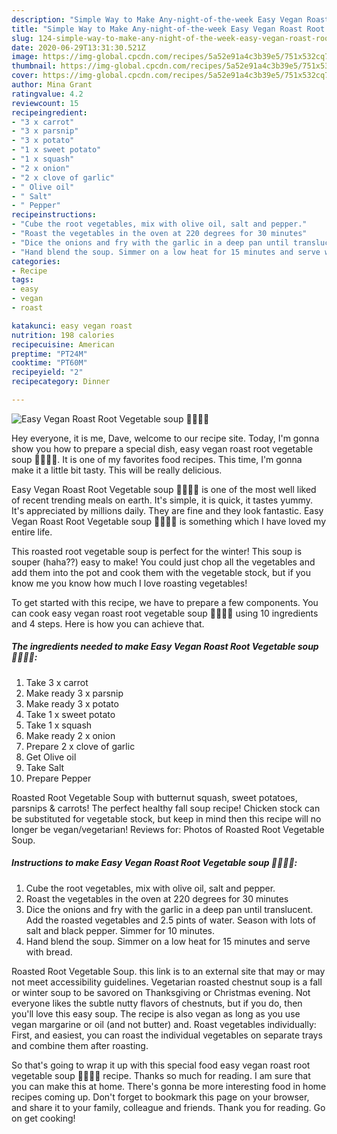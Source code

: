 ```yaml
---
description: "Simple Way to Make Any-night-of-the-week Easy Vegan Roast Root Vegetable soup 🥕🥔🧅🍠"
title: "Simple Way to Make Any-night-of-the-week Easy Vegan Roast Root Vegetable soup 🥕🥔🧅🍠"
slug: 124-simple-way-to-make-any-night-of-the-week-easy-vegan-roast-root-vegetable-soup
date: 2020-06-29T13:31:30.521Z
image: https://img-global.cpcdn.com/recipes/5a52e91a4c3b39e5/751x532cq70/easy-vegan-roast-root-vegetable-soup-🥕🥔🧅🍠-recipe-main-photo.jpg
thumbnail: https://img-global.cpcdn.com/recipes/5a52e91a4c3b39e5/751x532cq70/easy-vegan-roast-root-vegetable-soup-🥕🥔🧅🍠-recipe-main-photo.jpg
cover: https://img-global.cpcdn.com/recipes/5a52e91a4c3b39e5/751x532cq70/easy-vegan-roast-root-vegetable-soup-🥕🥔🧅🍠-recipe-main-photo.jpg
author: Mina Grant
ratingvalue: 4.2
reviewcount: 15
recipeingredient:
- "3 x carrot"
- "3 x parsnip"
- "3 x potato"
- "1 x sweet potato"
- "1 x squash"
- "2 x onion"
- "2 x clove of garlic"
- " Olive oil"
- " Salt"
- " Pepper"
recipeinstructions:
- "Cube the root vegetables, mix with olive oil, salt and pepper."
- "Roast the vegetables in the oven at 220 degrees for 30 minutes"
- "Dice the onions and fry with the garlic in a deep pan until translucent. Add the roasted vegetables and 2.5 pints of water. Season with lots of salt and black pepper. Simmer for 10 minutes."
- "Hand blend the soup. Simmer on a low heat for 15 minutes and serve with bread."
categories:
- Recipe
tags:
- easy
- vegan
- roast

katakunci: easy vegan roast 
nutrition: 198 calories
recipecuisine: American
preptime: "PT24M"
cooktime: "PT60M"
recipeyield: "2"
recipecategory: Dinner

---
```



![Easy Vegan Roast Root Vegetable soup 🥕🥔🧅🍠](https://img-global.cpcdn.com/recipes/5a52e91a4c3b39e5/751x532cq70/easy-vegan-roast-root-vegetable-soup-🥕🥔🧅🍠-recipe-main-photo.jpg)

Hey everyone, it is me, Dave, welcome to our recipe site. Today, I'm gonna show you how to prepare a special dish, easy vegan roast root vegetable soup 🥕🥔🧅🍠. It is one of my favorites food recipes. This time, I'm gonna make it a little bit tasty. This will be really delicious.

Easy Vegan Roast Root Vegetable soup 🥕🥔🧅🍠 is one of the most well liked of recent trending meals on earth. It's simple, it is quick, it tastes yummy. It's appreciated by millions daily. They are fine and they look fantastic. Easy Vegan Roast Root Vegetable soup 🥕🥔🧅🍠 is something which I have loved my entire life.

This roasted root vegetable soup is perfect for the winter! This soup is souper (haha??) easy to make! You could just chop all the vegetables and add them into the pot and cook them with the vegetable stock, but if you know me you know how much I love roasting vegetables!


To get started with this recipe, we have to prepare a few components. You can cook easy vegan roast root vegetable soup 🥕🥔🧅🍠 using 10 ingredients and 4 steps. Here is how you can achieve that.

<!--inarticleads1-->

##### The ingredients needed to make Easy Vegan Roast Root Vegetable soup 🥕🥔🧅🍠:

1. Take 3 x carrot
1. Make ready 3 x parsnip
1. Make ready 3 x potato
1. Take 1 x sweet potato
1. Take 1 x squash
1. Make ready 2 x onion
1. Prepare 2 x clove of garlic
1. Get  Olive oil
1. Take  Salt
1. Prepare  Pepper


Roasted Root Vegetable Soup with butternut squash, sweet potatoes, parsnips &amp; carrots! The perfect healthy fall soup recipe! Chicken stock can be substituted for vegetable stock, but keep in mind then this recipe will no longer be vegan/vegetarian! Reviews for: Photos of Roasted Root Vegetable Soup. 

<!--inarticleads2-->

##### Instructions to make Easy Vegan Roast Root Vegetable soup 🥕🥔🧅🍠:

1. Cube the root vegetables, mix with olive oil, salt and pepper.
1. Roast the vegetables in the oven at 220 degrees for 30 minutes
1. Dice the onions and fry with the garlic in a deep pan until translucent. Add the roasted vegetables and 2.5 pints of water. Season with lots of salt and black pepper. Simmer for 10 minutes.
1. Hand blend the soup. Simmer on a low heat for 15 minutes and serve with bread.


Roasted Root Vegetable Soup. this link is to an external site that may or may not meet accessibility guidelines. Vegetarian roasted chestnut soup is a fall or winter soup to be savored on Thanksgiving or Christmas evening. Not everyone likes the subtle nutty flavors of chestnuts, but if you do, then you&#39;ll love this easy soup. The recipe is also vegan as long as you use vegan margarine or oil (and not butter) and. Roast vegetables individually: First, and easiest, you can roast the individual vegetables on separate trays and combine them after roasting. 

So that's going to wrap it up with this special food easy vegan roast root vegetable soup 🥕🥔🧅🍠 recipe. Thanks so much for reading. I am sure that you can make this at home. There's gonna be more interesting food in home recipes coming up. Don't forget to bookmark this page on your browser, and share it to your family, colleague and friends. Thank you for reading. Go on get cooking!
